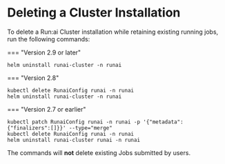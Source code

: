 # Deleting a Cluster Installation

To delete a Run:ai Cluster installation while retaining existing running jobs, run the following commands:

=== "Version 2.9 or later"
```
helm uninstall runai-cluster -n runai
```

=== "Version 2.8"
```
kubectl delete RunaiConfig runai -n runai
helm uninstall runai-cluster -n runai
```

=== "Version 2.7 or earlier"
```
kubectl patch RunaiConfig runai -n runai -p '{"metadata":{"finalizers":[]}}' --type="merge"
kubectl delete RunaiConfig runai -n runai
helm uninstall runai-cluster runai -n runai
```

The commands will **not** delete existing Jobs submitted by users.
